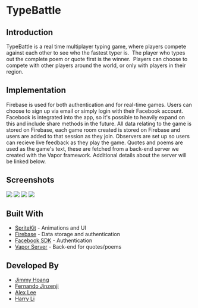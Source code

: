 # TypeBattle

## Introduction
TypeBattle is a real time multiplayer typing game, where players compete against each other to see who the fastest typer is.  
The player who types out the complete poem or quote first is the winner.  Players can choose to compete with other players 
around the world, or only with players in their region.

## Implementation
Firebase is used for both authentication and for real-time games.  Users can choose to sign up via email or simply login with
their Facebook account.  Facebook is integrated into the app, so it's possible to heavily expand on this and include share 
methods in the future.  All data relating to the game is stored on Firebase, each game room created is stored on Firebase
and users are added to that session as they join.  Observers are set up so users can recieve live feedback as they play
the game. Quotes and poems are used as the game's text, these are fetched from a back-end server we created with the Vapor
framework.  Additional details about the server will be linked below.

## Screenshots
![](/screenshots/mainmenu.png)
![](/screenshots/lobby.png)
![](/screenshots/ingame.png)
![](/screenshots/gameover.png)

## Built With
* [SpriteKit](https://developer.apple.com/spritekit/) - Animations and UI
* [Firebase](https://firebase.google.com/) - Data storage and authentication
* [Facebook SDK](https://developers.facebook.com/docs/swift) - Authentication
* [Vapor Server](https://github.com/alexslee/TypeBattleServer) - Back-end for quotes/poems

## Developed By
* [Jimmy Hoang](https://github.com/jimmyhoang/)
* [Fernando Jinzenji](https://github.com/fernandojinzenji)
* [Alex Lee](https://github.com/alexslee)
* [Harry Li](https://github.com/hli30)
